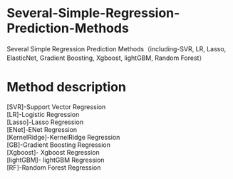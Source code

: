 # Several-Simple-Regression-Prediction-Methods
Several Simple Regression Prediction Methods（including-SVR, LR,  Lasso, ElasticNet, Gradient Boosting, Xgboost, lightGBM, Random Forest） 
# Method description    
[SVR]-Support Vector Regression    
[LR]-Logistic Regression    
[Lasso]-Lasso Regression     
[ENet]-ENet Regression     
[KernelRidge]-KernelRidge Regression   
[GB]-Gradient Boosting Regression    
[Xgboost]- Xgboost Regression   
[lightGBM]- lightGBM Regression   
[RF]-Random Forest Regression    

